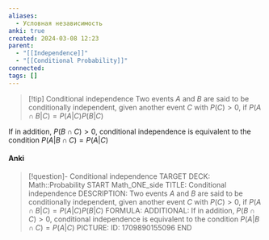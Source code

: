 ```yaml
---
aliases:
  - Условная независимость
anki: true
created: 2024-03-08 12:23
parent:
  - "[[Independence]]"
  - "[[Conditional Probability]]"
connected: 
tags: []
---
```


> [!tip] Conditional independence
Two events $A$ and $B$ are said to be conditionally independent, given another event $C$ with $P(C) > 0$, if
$P(A \cap B | C) = P(A | C)P(B | C)$

If in addition, $P(B \cap C) > 0$, conditional independence is equivalent to the condition $P(A | B \cap C) = P(A | C)$

#### Anki
> [!question]- Conditional independence
TARGET DECK: Math::Probability
START
Math_ONE_side
TITLE: Conditional independence
DESCRIPTION: Two events $A$ and $B$ are said to be conditionally independent, given another event $C$ with $P(C) > 0$, if
$P(A \cap B | C) = P(A | C)P(B | C)$
FORMULA: 
ADDITIONAL: If in addition, $P(B \cap C) > 0$, conditional independence is equivalent to the condition $P(A | B \cap C) = P(A | C)$
PICTURE:
ID: 1709890155096
END